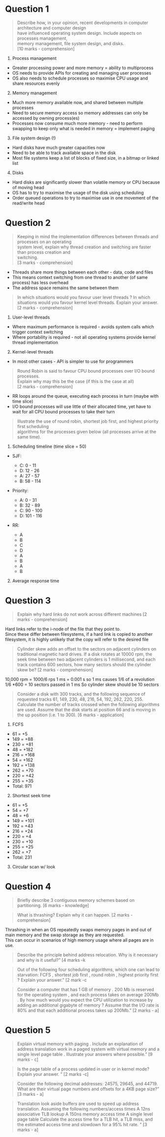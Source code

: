 # Question 1
> Describe how, in your opinion, recent developments in computer architecture and computer design  
> have influenced operating system design. Include aspects on processes management,  
> memory management, file system design, and disks.  
> [10 marks - comprehension]

1. Process management
  - Greater processing power and more memory = ability to multiprocess
  - OS needs to provide APIs for creating and managing user processes
  - OS also needs to schedule processes so maximise CPU usage and share resources evenly

2. Memory management
  - Much more memory available now, and shared between multiple processes
  - Need to secure memory access so memory addresses can only be accessed by owning process(es) 
  - Processes now consume much more memory - need to perform swapping to keep only what is needed
in memory = implement paging

3. File system design (!)
  - Hard disks have much greater capacities now
  - Need to be able to track available space in the disk
  - Most file systems keep a list of blocks of fixed size, in a bitmap or linked list

4. Disks
  - Hard disks are significantly slower than volatile memory or CPU because of moving head
  - OS has to try to maximise the usage of the disk using scheduling
  - Order queued operations to try to maximise use in one movement of the read/write head

# Question 2
> Keeping in mind the implementation differences between threads and processes on an operating  
> system level, explain why thread creation and switching are faster than process creation and  
> switching.  
> [3 marks - comprehension]

- Threads share more things between each other - data, code and files
- This means context switching from one thread to another (of same process) has less overhead
- The address space remains the same between them

>In which situations would you favour user level threads ? In which situations would you favour kernel level threads. Explain your answer. [2 marks - comprehension]

1. User-level threads
  - Where maximum performance is required - avoids system calls which trigger context switching
  - Where portability is required - not all operating systems provide kernel thread implementation

2. Kernel-level threads
  - In most other cases - API is simpler to use for programmers

> Round Robin is said to favour CPU bound processes over I/O bound processes.  
> Explain why may this be the case (if this is the case at all)  
> [2 marks - comprehension] 

- RR loops around the queue, executing each process in turn (maybe with time slice)
- I/O bound processes will use little of their allocated time, yet have to wait for all CPU bound 
processes to take their turn

> Illustrate the use of round robin, shortest job first, and highest priority first scheduling  
> algorithms for the processes given below (all processes arrive at the same time). 

1. Scheduling timeline (time slice = 50)
  - SJF:
    - C: 0 - 11
    - D: 12 - 26
    - A: 27 - 57
    - B: 58 - 114

  - Priority:
    - A: 0 - 31
    - B: 32 - 89
    - C: 90 - 100
    - D: 101 - 116

  - RR:
    - A
    - B
    - C
    - D
    - A
    - B
    - A
    - B

2. Average response time

# Question 3
> Explain why hard links do not work across different machines
> [2 marks - comprehension]

Hard links refer to the i-node of the file that they point to.  
Since these differ between filesystems, if a hard link is copied to another filesystem, it is
highly unlikely that the copy will refer to the desired file

> Cylinder skew adds an offset to the sectors on adjacent cylinders on traditional magnetic hard
> drives. If a disk rotates at 10000 rpm, the seek time between two adjacent cylinders is 1
> millisecond, and each track contains 600 sectors, how many sectors should the cylinder skew be?
> [2 marks - comprehension] 

10,000 rpm = 1000/6 rps
1 ms = 0.001 s
so 1 ms causes 1/6 of a revolution
1/6 *600 = 10 sectors passed in 1 ms
So cylinder skew should be 10 sectors

> Consider a disk with 300 tracks, and the following sequence of requested tracks 
> 61, 149, 230, 48, 216, 54, 192, 262, 220, 255. 
> Calculate the number of tracks crossed when the following algorithms are used.
> Assume that the disk starts at position 66 and is moving in the up position (i.e. 1 to 300).
> [6 marks - application]

1. FCFS
  - 61 = +5
  - 149 = +88
  - 230 = +81
  - 48 = +182
  - 216 = +168
  - 54 = +162
  - 192 = +138
  - 262 = +70
  - 220 = +42
  - 255 = +35
  - Total: 971

2. Shortest seek time
  - 61 = +5
  - 54 = +7
  - 48 = +6
  - 149 = +101
  - 192 = +43
  - 216 = +24
  - 220 = +4
  - 230 = +10
  - 255 = +25
  - 262 = +7
  - Total: 231

3. Circular scan w/ look

# Question 4
> Briefly describe 3 contiguous memory schemes based on partitioning.
> [6 marks - knowledge] 

> What is thrashing? Explain why it can happen.
> [2 marks - comprehension]

Thrashing in when an OS repeatedly swaps memory pages in and out of main memory and the swap
storage as they are requested.  
This can occur in scenarios of high memory usage where all pages are in use.

> Describe the principle behind address relocation. Why is it necessary and why is it useful?” [4 marks -k 

> Out of the following four scheduling algorithms, which one can lead to starvation: FCFS , shortest job first , round robin , highest priority first ? Explain your answer.” [2 mark -c

> Consider a computer that has 1 GB of memory . 200 Mb is reserved for the operating system , and each process takes on average 200Mb . By how much would you expect the CPU utilization to increase by adding an additional gigabyte of memory ? Assume that the I/O rate is 80% and that each additional process takes up 200Mb.” [2 marks - a] 

# Question 5

> Explain virtual memory with paging . Include an explanation of address translation work in a paged system with virtual memory and a single level page table . Illustrate your answers where possible.” [9 marks - c] 

> Is the page table of a process updated in user or in kernel mode? Explain your answer. ” [2 marks -c] 


> Consider the following decimal addresses: 24575, 29645, and 44719. What are their virtual page numbers and offsets for a 4KB page size?” [3 marks - a] 

> Translation look aside buffers are used to speed up address translation. Assuming the following numbers/access times A 12ns associative TLB lookup A 150ns memory access time A single level page table Calculate the access time for a TLB hit, a TLB miss, and the estimated access time and slowdown for a 95% hit rate. ” [3 marks - a] 
